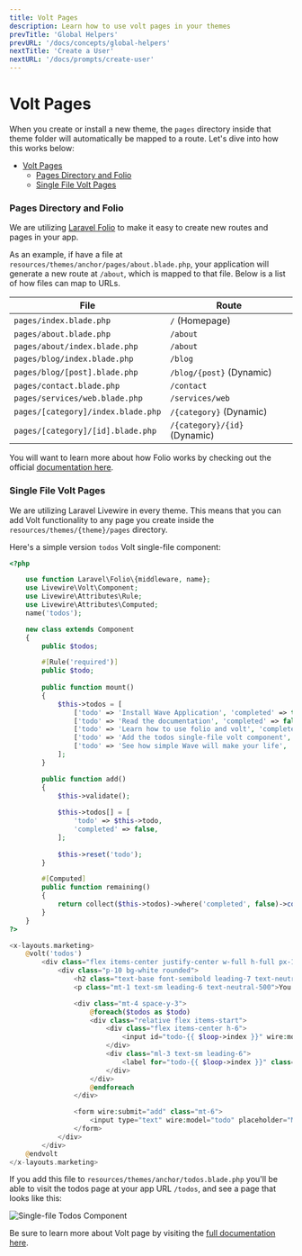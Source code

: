 ```yaml
---
title: Volt Pages
description: Learn how to use volt pages in your themes
prevTitle: 'Global Helpers'
prevURL: '/docs/concepts/global-helpers'
nextTitle: 'Create a User'
nextURL: '/docs/prompts/create-user'
---
```


# Volt Pages

When you create or install a new theme, the `pages` directory inside that theme folder will automatically be mapped to a route. Let's dive into how this works below:

- [Volt Pages](#volt-pages)
    - [Pages Directory and Folio](#pages-directory-and-folio)
    - [Single File Volt Pages](#single-file-volt-pages)


### Pages Directory and Folio

We are utilizing <a href="https://laravel.com/docs/folio" target="_blank">Laravel Folio</a> to make it easy to create new routes and pages in your app.

As an example, if have a file at `resources/themes/anchor/pages/about.blade.php`, your application will generate a new route at `/about`, which is mapped to that file. Below is a list of how files can map to URLs.

| **File**                         | **Route**                   |
|----------------------------------|-----------------------------|
| `pages/index.blade.php`          | `/` (Homepage)              |
| `pages/about.blade.php`          | `/about`                    |
| `pages/about/index.blade.php`    | `/about`                    |
| `pages/blog/index.blade.php`     | `/blog`                     |
| `pages/blog/[post].blade.php`    | `/blog/{post}` (Dynamic)    |
| `pages/contact.blade.php`        | `/contact`                  |
| `pages/services/web.blade.php`   | `/services/web`             |
| `pages/[category]/index.blade.php`| `/{category}` (Dynamic)    |
| `pages/[category]/[id].blade.php`| `/{category}/{id}` (Dynamic)|

You will want to learn more about how Folio works by checking out the official <a href="https://laravel.com/docs/folio" target="_blank">documentation here</a>.

### Single File Volt Pages

We are utilizing Laravel Livewire in every theme. This means that you can add Volt functionality to any page you create inside the `resources/themes/{theme}/pages` directory.

Here's a simple version `todos` Volt single-file component:

<include src="docs/filename-top.html"></include><include src="docs/filename.html" file="resources/views/themes/{theme}/pages/todos.blade.php"></include>

```php
<?php

    use function Laravel\Folio\{middleware, name};
    use Livewire\Volt\Component;
    use Livewire\Attributes\Rule;
    use Livewire\Attributes\Computed;
    name('todos');

    new class extends Component
    {
        public $todos;

        #[Rule('required')] 
        public $todo;
        
        public function mount()
        {
            $this->todos = [
                ['todo' => 'Install Wave Application', 'completed' => true,],
                ['todo' => 'Read the documentation', 'completed' => false,],            
                ['todo' => 'Learn how to use folio and volt', 'completed' => false,],
                ['todo' => 'Add the todos single-file volt component', 'completed' => false,],
                ['todo' => 'See how simple Wave will make your life', 'completed' => false,]
            ];
        }

        public function add()
        {
            $this->validate();
            
            $this->todos[] = [
                'todo' => $this->todo,
                'completed' => false,
            ];
            
            $this->reset('todo');
        }

        #[Computed]
        public function remaining()
        {
            return collect($this->todos)->where('completed', false)->count();
        }
    }
?>

<x-layouts.marketing>
    @volt('todos')
        <div class="flex items-center justify-center w-full h-full px-16 py-20 text-neutral-300 bg-neutral-100">
            <div class="p-10 bg-white rounded">
                <h2 class="text-base font-semibold leading-7 text-neutral-900">My Todo</h2>
                <p class="mt-1 text-sm leading-6 text-neutral-500">You have {{ $this->remaining }} things on your todo list.</p>

                <div class="mt-4 space-y-3">
                    @foreach($todos as $todo)
                    <div class="relative flex items-start">
                        <div class="flex items-center h-6">
                            <input id="todo-{{ $loop->index }}" wire:model.live="todos.{{ $loop->index }}.completed" type="checkbox" value="1" class="w-4 h-4 text-indigo-600 rounded border-neutral-300 focus:ring-indigo-600">
                        </div>
                        <div class="ml-3 text-sm leading-6">
                            <label for="todo-{{ $loop->index }}" class="font-medium text-neutral-900">{{ $todo['todo'] }}</label>
                        </div>
                    </div>
                    @endforeach
                </div>

                <form wire:submit="add" class="mt-6">
                    <input type="text" wire:model="todo" placeholder="My new todo..." class="block py-1.5 w-full text-neutral-900 rounded-md border-0 ring-1 ring-inset ring-neutral-300 shadow-sm placeholder:text-neutral-400 focus:ring-2 focus:ring-inset focus:ring-indigo-600 sm:text-sm sm:leading-6">
                </form>
            </div>
        </div>
    @endvolt
</x-layouts.marketing>
```
</div>

If you add this file to `resources/themes/anchor/todos.blade.php` you'll be able to visit the todos page at your app URL `/todos`, and see a page that looks like this:

<img src="https://cdn.devdojo.com/images/august2024/todos-component.png" class="w-full" alt="Single-file Todos Component" />

Be sure to learn more about Volt page by visiting the <a href="https://livewire.laravel.com/docs/volt" target="_blank">full documentation here</a>.

